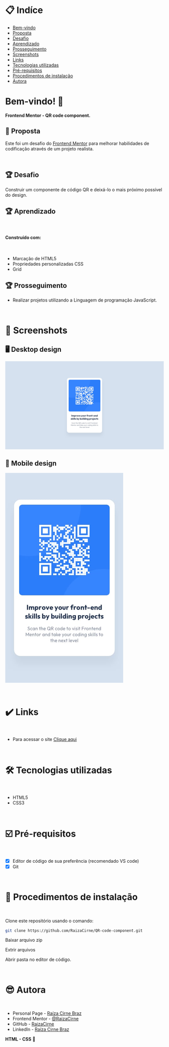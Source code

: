 # 📋 Indíce

- [Bem-vindo](#id01)
- [Proposta](#id02)
- [Desafio](#id03)
- [Aprendizado](#id04)
- [Prosseguimento](id05)
- [Screenshots](#id06)
- [Links](#id07)
- [Tecnologias utilizadas](#id08)
- [Pré-requisitos](#id09)
- [Procedimentos de instalação](#id010)
- [Autora](#id011)

# Bem-vindo! 👋 <a name="id01"></a>

**Frontend Mentor - QR code component.**
<br />

## 🚀 Proposta <a name="id02"></a>

Este foi um desafio do [Frontend Mentor](https://www.frontendmentor.io)  para melhorar habilidades de codificação através de um projeto realista. 

<br />

## :trophy: Desafio <a name="#id03"></a>

Construir um componente de código QR e deixá-lo o mais próximo possível do design.

## :trophy: Aprendizado <a name="#id04"></a>
<br />

#### Construído com:
<br />

- Marcação de HTML5 
- Propriedades personalizadas CSS
- Grid

## :trophy: Prosseguimento <a name="id05"></a>

- Realizar projetos utilizando a Linguagem de programação JavaScript.

<br />

# :camera_flash: Screenshots <a name="id06"></a>

## :desktop_computer: Desktop design

![Design preview desktop](./design/desktop-design.jpg)

## :iphone: Mobile design

![Design preview mobile](./design/mobile-design.jpg)

<br />

# :heavy_check_mark: Links <a name="id07"></a>

<br />

- Para acessar o site [Clique aqui](https://clinquant-gelato-f83130.netlify.app/)

<br />

# 🛠 Tecnologias utilizadas <a name="id08"></a>

<br />

- HTML5
- CSS3

<br />

# ☑️ Pré-requisitos <a name="id09"></a>

<br />

- [x] Editor de código de sua preferência (recomendado VS code)
- [x] Git

<br />

# 📝 Procedimentos de instalação <a name="id010"></a>

<br />

Clone este repositório usando o comando:

```bash
git clone https://github.com/RaizaCirne/QR-code-component.git
```

Baixar arquivo zip

Extrir arquivos

Abrir pasta no editor de código.

<br />

# :sunglasses: Autora <a name="id011"></a>

<br />

- Personal Page - [Raíza Cirne Braz](https://clinquant-gelato-f83130.netlify.app/)
- Frontend Mentor - [@RaizaCirne](https://www.frontendmentor.io/profile/RaizaCirne)
- GitHub - [RaizaCirne](https://github.com/RaizaCirne)
- LinkedIn - [Raíza Cirne Braz](https://www.linkedin.com/in/ra%C3%ADzacirne/)

**HTML - CSS** 🚀

